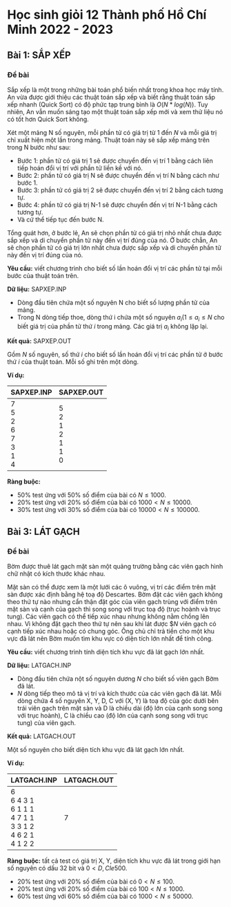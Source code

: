 # Học sinh giỏi 12 Thành phố Hồ Chí Minh 2022 - 2023

## Bài 1: SẮP XẾP

### Đề bài

Sắp xếp là một trong những bài toán phổ biến nhất trong khoa học máy tính. An vừa được giới thiệu các thuật toán sắp xếp và biết rằng thuật toán sắp xếp nhanh (Quick Sort) có độ phức tạp trung bình là $O(N*log(N))$. Tuy nhiên, An vẫn muốn sáng tạo một thuật toán sắp xếp mới và xem thử liệu nó có tốt hơn Quick Sort không.

Xét một mảng N số nguyên, mỗi phần tử có giá trị từ 1 đến $N$ và mỗi giá trị chỉ xuất hiện một lần trong mảng. Thuật toán này sẽ sắp xếp mảng trên trong N bước như sau:

- Bước 1: phần tử có giá trị 1 sẽ được chuyển đến vị trí 1 bằng cách liên tiếp hoán đổi vị trí với phần tử liền kề với nó.
- Bước 2: phần tử có giá trị N sẽ được chuyển đến vị trí N bằng cách như bước 1.
- Bước 3: phần tử có giá trị 2 sẽ được chuyển đến vị trí 2 bằng cách tương tự.
- Bước 4: phần tử có giá trị N-1 sẽ được chuyển đến vị trí N-1 bằng cách tương tự.
- Và cứ thể tiếp tục đến bước N.

Tổng quát hơn, ở bước lẻ, An sẽ chọn phần tử có giá trị nhỏ nhất chưa được sắp xếp và di chuyển phần tử này đến vị trí đúng của nó. Ở bước chẵn, An sẽ chọn phần tử có giá trị lớn nhất chưa được sắp xếp và di chuyển phần tử này đến vị trí đúng của nó.

**Yêu cầu:** viết chương trình cho biết số lần hoán đổi vị trí các phần tử tại mỗi bước của thuật toán trên.

**Dữ liệu:** SAPXEP.INP

- Dòng đầu tiên chứa một số nguyên N cho biết số lượng phần tử của mảng.
- Trong N dòng tiếp thoe, dòng thứ i chứa một số nguyên $a_i (1 \le a_i \le N$ cho biết giá trị của phần tử thứ $i$ trong mảng. Các giá trị $a_i$ không lặp lại.

**Kết quả:** SAPXEP.OUT

Gồm $N$ số nguyên, số thứ $i$ cho biết số lần hoán đổi vị trí các phần tử ở bước thứ $i$ của thuật toán. Mỗi số ghi trên một dòng.

**Ví dụ:**

| SAPXEP.INP | SAPXEP.OUT |
| --- | --- |
| 7 <br> 5 <br> 2 <br> 6 <br> 7 <br> 3 <br> 1 <br> 4 | 5 <br> 2 <br> 1 <br> 2 <br> 1 <br> 1 <br> 0 |

**Ràng buộc:**

- 50% test ứng với 50% số điểm của bài có $N \le 1000$.
- 20% test ứng với 20% số điểm của bài có $1000 < N \le 10000$.
- 30% test ứng với 30% số điểm của bài có $10000 < N \le 100000$.


## Bài 3: LÁT GẠCH

### Đề bài

Bờm được thuê lát gạch mặt sàn  một quảng trường bằng các viên gạch hình chữ nhật có kích thước khác nhau.

Mặt sàn có thể được xem là một lưới các ô vuông, vị trí các điểm trên mặt sàn được xác định bằng hệ toạ độ Descartes. Bờm đặt các viên gạch không theo thứ tự nào nhưng cẩn thận đặt góc của viên gạch trùng với điểm trên mặt sàn và cạnh của gạch thì song song với trục toạ độ (trục hoành và trục tung). Các viên gạch có thể tiếp xúc nhau nhưng không nằm chồng lên nhau. Vì không đặt gạch theo thứ tự nên sau khi lát được $$N$ viên gạch có cạnh tiếp xúc nhau hoặc có chung góc. Ông chủ chỉ trả tiền cho một khu vực đã lát nên Bờm muốn tìm khu vực có diện tích lớn nhất để tính công.

**Yêu cầu:** viết chương trình tính diện tích khu vực đã lát gạch lớn nhất.

**Dữ liệu:** LATGACH.INP

- Dòng đầu tiên chứa nột số nguyên dương $N$ cho biết số viên gạch Bờm đã lát.
- $N$ dòng tiếp theo mô tả vị trí và kích thước của các viên gạch đã lát. Mỗi dòng chứa 4 số nguyên X, Y, D, C với (X, Y) là toạ độ của góc dưới bên trái viên gạch trên mặt sàn và D là chiều dài (độ lớn của cạnh song song với trục hoành), C là chiều cao (độ lớn của cạnh song song với trục tung) của viên gạch.

**Kết quả:** LATGACH.OUT

Một số nguyên cho biết diện tích khu vực đã lát gạch lớn nhất.

**Ví dụ:**

| LATGACH.INP | LATGACH.OUT |
| --- | --- |
| 6 <br> 6 4 3 1 <br> 6 1 1 1 <br> 4 7 1 1 <br> 3 3 1 2 <br> 4 6 2 1 <br> 4 1 2 2 | 7 |

**Ràng buộc:** tất cả test có giá trị X, Y, diện tích khu vực đã lát trong giới hạn số nguyên có dấu 32 bit và $0 < D, C 
le 500$.

- 20% test ứng với 20% số điểm của bài có $0 < N \le 100$.
- 20% test ứng với 20% số điểm của bài có $100 < N \le 1000$.
- 60% test ứng với 60% số điểm của bài có $1000 < N \le 50000$.


